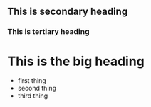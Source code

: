 ## This is secondary heading
### This is tertiary heading 
# This is the big heading

* first thing
* second thing
* third thing 

